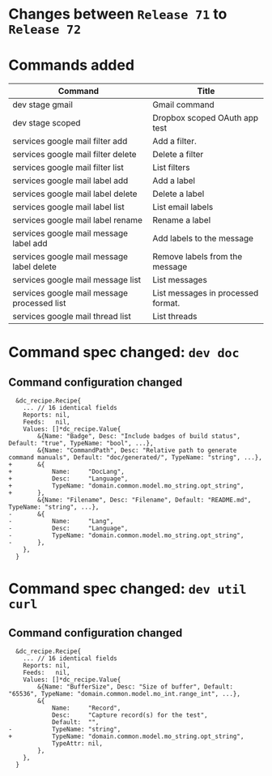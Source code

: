 # Changes between `Release 71` to `Release 72`

# Commands added


| Command                                     | Title                              |
|---------------------------------------------|------------------------------------|
| dev stage gmail                             | Gmail command                      |
| dev stage scoped                            | Dropbox scoped OAuth app test      |
| services google mail filter add             | Add a filter.                      |
| services google mail filter delete          | Delete a filter                    |
| services google mail filter list            | List filters                       |
| services google mail label add              | Add a label                        |
| services google mail label delete           | Delete a label                     |
| services google mail label list             | List email labels                  |
| services google mail label rename           | Rename a label                     |
| services google mail message label add      | Add labels to the message          |
| services google mail message label delete   | Remove labels from the message     |
| services google mail message list           | List messages                      |
| services google mail message processed list | List messages in processed format. |
| services google mail thread list            | List threads                       |



# Command spec changed: `dev doc`


## Command configuration changed


```
  &dc_recipe.Recipe{
  	... // 16 identical fields
  	Reports: nil,
  	Feeds:   nil,
  	Values: []*dc_recipe.Value{
  		&{Name: "Badge", Desc: "Include badges of build status", Default: "true", TypeName: "bool", ...},
  		&{Name: "CommandPath", Desc: "Relative path to generate command manuals", Default: "doc/generated/", TypeName: "string", ...},
+ 		&{
+ 			Name:     "DocLang",
+ 			Desc:     "Language",
+ 			TypeName: "domain.common.model.mo_string.opt_string",
+ 		},
  		&{Name: "Filename", Desc: "Filename", Default: "README.md", TypeName: "string", ...},
- 		&{
- 			Name:     "Lang",
- 			Desc:     "Language",
- 			TypeName: "domain.common.model.mo_string.opt_string",
- 		},
  	},
  }
```
# Command spec changed: `dev util curl`


## Command configuration changed


```
  &dc_recipe.Recipe{
  	... // 16 identical fields
  	Reports: nil,
  	Feeds:   nil,
  	Values: []*dc_recipe.Value{
  		&{Name: "BufferSize", Desc: "Size of buffer", Default: "65536", TypeName: "domain.common.model.mo_int.range_int", ...},
  		&{
  			Name:     "Record",
  			Desc:     "Capture record(s) for the test",
  			Default:  "",
- 			TypeName: "string",
+ 			TypeName: "domain.common.model.mo_string.opt_string",
  			TypeAttr: nil,
  		},
  	},
  }
```
